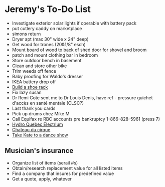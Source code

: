 # Jeremy's To-Do List


- Investigate exterior solar lights if operable with battery pack
- put cutlery caddy on marketplace
- simons  return
- Dryer apt (max 30" wide x 24" deep)
- Get wood for trones (20&1/8" esch)
- Mount board of wood to back of shed door for shovel and broom
- patch and mount clothing bar in bedroom
- Store outdoor bench in basement
- Clean and store other bike
- Trim weeds off fence
- Baby proofing for Waldo's dresser
- IKEA battery drop off
- [Build a shoe rack](https://www.youtube.com/watch?v=EWs8dlkZrtQ)
- Fix lazy susan
- Dr Remi Cote sent me to Dr Louis Denis, have ref - pressure guichet d'accès en santé mentale (CLSC?)
- Last thank you cards
- Pick up drums chez Mike M
- Call Equifax re RBC accounts pre bankruptcy 1-866-828-5961 (press 7)
- [Hydro Quebec Electrium](http://www.hydroquebec.com/visit/monteregie/electrium.html)
- [Chateau du cirque](https://www.chateau-cirque.com/)
- [Take Kate to a dance show](https://www.quebecdanse.org/)

## Musician's insurance

- Organize list of items (serail #s)
- Obtain/research replacement value for all listed items
- Find a company that insures for predefined value
- Get a quote, apply, whatever
